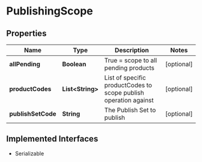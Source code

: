 

# PublishingScope


## Properties

| Name | Type | Description | Notes |
|------------ | ------------- | ------------- | -------------|
|**allPending** | **Boolean** | True &#x3D; scope to all pending products |  [optional] |
|**productCodes** | **List&lt;String&gt;** | List of specific productCodes to scope publish operation against |  [optional] |
|**publishSetCode** | **String** | The Publish Set to publish |  [optional] |


## Implemented Interfaces

* Serializable


